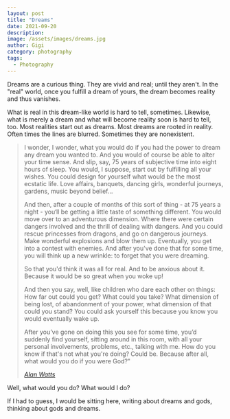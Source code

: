 ```yaml
---
layout: post
title: "Dreams"
date: 2021-09-20
description:
image: /assets/images/dreams.jpg
author: Gigi
category: photography
tags:
  - Photography
---
```


Dreams are a curious thing. They are vivid and real; until they aren't. In the "real" world, once you fulfill a dream of yours, the dream becomes reality and thus vanishes.

What is real in this dream-like world is hard to tell, sometimes. Likewise, what is merely a dream and what will become reality soon is hard to tell, too. Most realities start out as dreams. Most dreams are rooted in reality. Often times the lines are blurred. Sometimes they are nonexistent.

> I wonder, I wonder, what you would do if you had the power to dream any dream you wanted to. And you would of course be able to alter your time sense. And slip, say, 75 years of subjective time into eight hours of sleep. You would, I suppose, start out by fulfilling all your wishes. You could design for yourself what would be the most ecstatic life. Love affairs, banquets, dancing girls, wonderful journeys, gardens, music beyond belief...
>
> And then, after a couple of months of this sort of thing - at 75 years a night - you‘ll be getting a little taste of something different. You would move over to an adventurous dimension. Where there were certain dangers involved and the thrill of dealing with dangers. And you could rescue princesses from dragons, and go on dangerous journeys.
> Make wonderful explosions and blow them up. Eventually, you get into a contest with enemies. And after you've done that for some time, you will think up a new wrinkle: to forget that you were dreaming.
>
> So that you'd think it was all for real. And to be anxious about it. Because it would be so great when you woke up!
>
> And then you say, well, like children who dare each other on things: How far out could you get? What could you take? What dimension of being lost, of abandonment of your power, what dimension of that could you stand? You could ask yourself this because you know you would eventually wake up.
>
> After you’ve gone on doing this you see for some time, you’d suddenly find yourself, sitting around in this room, with all your
> personal involvements, problems, etc., talking with me. How do you know if that's not what you're doing? Could be. Because after all, what would you do if you were God?"
>
> <cite>[Alan Watts]</cite>

Well, what would you do? What would I do?

If I had to guess, I would be sitting here, writing about dreams and gods, thinking about gods and dreams.

[Alan Watts]: https://youtu.be/GK72U02TUsI

